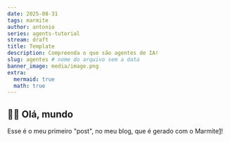 ```yaml
---
date: 2025-08-31
tags: marmite
author: antonio
series: agents-tutorial
stream: draft
title: Template
description: Compreenda o que são agentes de IA!
slug: agentes # nome do arquivo sem a data
banner_image: media/image.png
extra:
  mermaid: true
  math: true
---
```


## 👋🏼 Olá, mundo

Esse é o meu primeiro "post", no meu blog, que é gerado com o Marmite[1]!

[1]: https://github.com/rochacbruno/marmite
